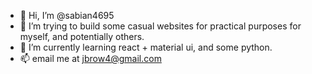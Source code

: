 - 👋 Hi, I’m @sabian4695
- 👀 I’m trying to build some casual websites for practical purposes for myself, and potentially others. 
- 🌱 I’m currently learning react + material ui, and some python.
- 📫 email me at jbrow4@gmail.com
